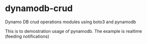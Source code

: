 # dynamodb-crud
Dynamo DB crud operations modules using boto3 and pynamodb


This is to demostration usage of pynamodb. The example is realtime (feeding notifications)

